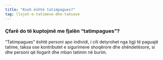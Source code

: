```yaml
---
title: "Kush është tatimpagues?"
tag: llojet-e-tatimeve-dhe-taksave
---
```


### Çfarë do të kuptojmë me fjalën “tatimpagues”?

“Tatimpagues” është personi apo individi, i cili detyrohet nga ligji të paguajë tatime, taksa ose kontributet e sigurimeve shoqërore dhe shëndetësore, si dhe personi që llogarit dhe mban tatimin në burim.
